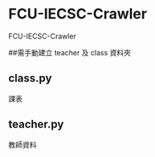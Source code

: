 # FCU-IECSC-Crawler
FCU-IECSC-Crawler

##需手動建立 teacher 及 class 資料夾

## class.py
課表

## teacher.py
教師資料